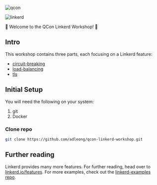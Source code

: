 ![qcon][qcon-logo]

![linkerd][l5d-logo]

:balloon: Welcome to the QCon Linkerd Workshop! :wave:

## Intro

This workshop contains three parts, each focusing on a Linkerd feature:
* [circuit-breaking](circuit-breaking)
* [load-balancing](load-balancing)
* [tls](tls)

## Initial Setup

You will need the following on your system:
1) git
2) Docker

### Clone repo

```bash
git clone https://github.com/adleong/qcon-linkerd-workshop.git
```

## Further reading

Linkerd provides many more features. For further reading, head over to
[linkerd.io/features](https://linkerd.io/features). For more examples, check out the
[linkerd-examples repo](https://github.com/linkerd/linkerd-examples).

<!-- references -->
[l5d-logo]:  https://user-images.githubusercontent.com/9226/33582867-3e646e02-d90c-11e7-85a2-2e238737e859.png
[qcon-logo]: https://qconlondon.com/sites/default/files/newhomepage/logo-qconlondon.svg
